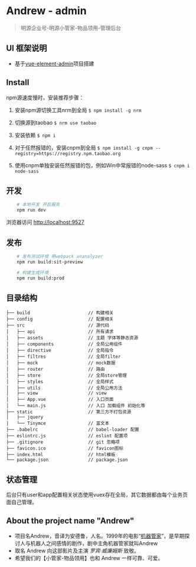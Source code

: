 # Andrew - admin
> 明源企业号-明源小管家-物品领用-管理后台

## UI 框架说明
- 基于[vue-element-admin](https://github.com/PanJiaChen/vue-element-admin)项目搭建

## Install
npm源速度慢时，安装推荐步骤：
1. 安装npm源切换工具nrm到全局
`$ npm install -g nrm`

2. 切换源到taobao
`$ nrm use taobao`

3. 安装依赖
`$ npm i`

4. 对于任然报错的，安装cnpm到全局
`$ npm install -g cnpm --registry=https://registry.npm.taobao.org`

5. 使用cnpm单独安装任然报错的包，例如Win中常报错的node-sass
`$ cnpm i node-sass`


## 开发
```bash
    # 本地开发 开启服务
    npm run dev
```
浏览器访问 [http://localhost:9527](http://localhost:9527)

## 发布
```bash
    # 发布测试环境 带webpack ananalyzer
    npm run build:sit-preview

    # 构建生成环境
    npm run build:prod
```

## 目录结构
```shell
├── build                      // 构建相关  
├── config                     // 配置相关
├── src                        // 源代码
│   ├── api                    // 所有请求
│   ├── assets                 // 主题 字体等静态资源
│   ├── components             // 全局公用组件
│   ├── directive              // 全局指令
│   ├── filtres                // 全局filter
│   ├── mock                   // mock数据
│   ├── router                 // 路由
│   ├── store                  // 全局store管理
│   ├── styles                 // 全局样式
│   ├── utils                  // 全局公用方法
│   ├── view                   // view
│   ├── App.vue                // 入口页面
│   └── main.js                // 入口 加载组件 初始化等
├── static                     // 第三方不打包资源
│   ├── jquery
│   └── Tinymce                // 富文本
├── .babelrc                   // babel-loader 配置
├── eslintrc.js                // eslint 配置项
├── .gitignore                 // git 忽略项
├── favicon.ico                // favicon图标
├── index.html                 // html模板
└── package.json               // package.json

```
## 状态管理
后台只有user和app配置相关状态使用vuex存在全局，其它数据都由每个业务页面自己管理。


## About the project name "Andrew"
- 项目名Andrew，音译为安德鲁，人名。1999年的电影“[机器管家](https://zh.wikipedia.org/zh/%E6%9C%BA%E5%99%A8%E7%AE%A1%E5%AE%B6)”，是早期探讨人与机器人之间感情的剧作，剧中主角机器管家就叫Andrew
- 取名 Andrew 向这部影片及主演 *罗宾·威廉姆斯* 致敬。
- 希望我们的【小管家-物品领用】也和 Andrew 一样可靠、可爱。
